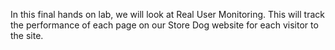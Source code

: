 In this final hands on lab, we will look at Real User Monitoring. This will track the performance of each page on our Store Dog website for each visitor to the site. 